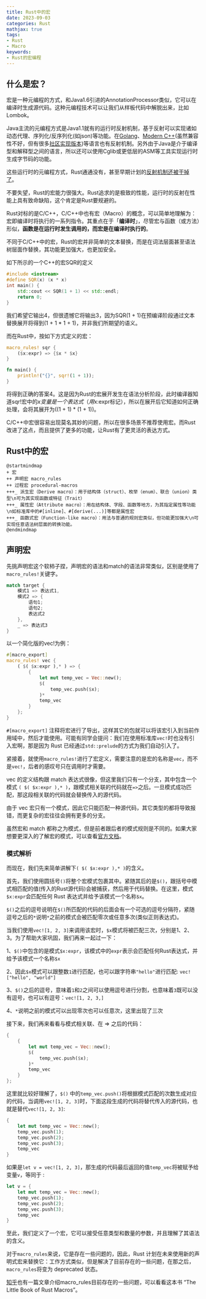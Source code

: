 ```yaml
---
title: Rust中的宏
date: 2023-09-03
categories: Rust
mathjax: true
tags: 
- Rust
- Macro
keywords:
- Rust的宏编程
---
```


## 什么是宏？

宏是一种元编程的方式，和Java1.6引进的AnnotationProcessor类似，它可以在编译时生成源代码。这种元编程技术可以让我们从样板代码中解脱出来，比如Lombok。

Java主流的元编程方式是Java1.1就有的运行时反射机制，基于反射可以实现诸如动态代理、序列化/反序列化(如json)等功能。在[Golang](https://golang.google.cn/blog/laws-of-reflection)、[Modern C++](https://en.cppreference.com/w/cpp/experimental/reflect)(虽然兼容性不好，但有很多[社区实现版本](https://github.com/fffaraz/awesome-cpp?tab=readme-ov-file#reflection))等语言也有反射机制。另外由于Java是介于编译型和解释型之间的语言，所以还可以使用Cglib或更低层的ASM等工具实现运行时生成字节码的功能。

这些运行时的元编程方式，Rust通通没有，甚至早期计划的[反射机制还被干掉了](https://github.com/rust-lang/rfcs/pull/379)。

不要失望，Rust的宏能力很强大。Rust追求的是极致的性能，运行时的反射在性能上具有致命缺陷，这个肯定是Rust要规避的。

Rust对标的是C/C++，C/C++中也有宏（Macro）的概念，可以简单地理解为：宏即编译时将执行的一系列指令。其重点在于「**编译时**」，尽管宏与函数（或方法）形似，**函数是在运行时发生调用的，而宏是在编译时执行的**。

不同于C/C++中的宏，Rust的宏并非简单的文本替换，而是在词法层面甚至语法树层面作替换，其功能更加强大，也更加安全。

如下所示的一个C++的宏SQR的定义

```cpp
#include <iostream>
#define SQR(x) (x * x)
int main() {
    std::cout << SQR(1 + 1) << std::endl;
    return 0;
}
```

我们希望它输出4，但很遗憾它将输出3，因为SQR(1 + 1)在预编译阶段通过文本替换展开将得到(1 + 1 * 1 + 1)，并非我们所期望的语义。

而在Rust中，按如下方式定义的宏：

```rust
macro_rules! sqr {
    ($x:expr) => {$x * $x}
}

fn main() {
    println!("{}", sqr!(1 + 1));
}
```

将得到正确的答案4。这是因为Rust的宏展开发生在语法分析阶段，此时编译器知道sqr!宏中的$x变量是一个表达式（用$x:expr标记），所以在展开后它知道如何正确处理，会将其展开为((1 + 1) * (1 + 1))。

C/C++中宏很容易出现莫名其妙的问题，所以在很多场景不推荐使用宏。而Rust改进了这点，而且提供了更多的功能，让Rust有了更灵活的表达方式。

## Rust中的宏

```plantuml
@startmindmap
+ 宏
++ 声明宏 macro_rules
++ 过程宏 procedural-macros
+++_ 派生宏（Derive macro）：用于结构体（struct）、枚举（enum）、联合（union）类型\n可为其实现函数或特征（Trait）
+++_ 属性宏（Attribute macro）：用在结构体、字段、函数等地方，为其指定属性等功能\n如标准库中的#[inline]、#[derive(...)]等都是属性宏
+++_ 函数式宏（Function-like macro）：用法与普通的规则宏类似，但功能更加强大\n可实现任意语法树层面的转换功能。
@endmindmap
```

## 声明宏

先挑声明宏这个软柿子捏，声明宏的语法和match的语法非常类似，区别是使用了`macro_rules!`关键字。

```rust
match target {
    模式1 => 表达式1,
    模式2 => {
        语句1;
        语句2;
        表达式2
    },
    _ => 表达式3
}
```

以一个简化版的vec!为例：
```rust
#[macro_export]
macro_rules! vec {
    ( $( $x:expr ),* ) => {
        {
            let mut temp_vec = Vec::new();
            $(
                temp_vec.push($x);
            )*
            temp_vec
        }
    };
}
```

`#[macro_export]` 注释将宏进行了导出，这样其它的包就可以将该宏引入到当前作用域中，然后才能使用。可能有同学会提问：我们在使用标准库`vec!`时也没有引入宏啊，那是因为 Rust 已经通过`std::prelude`的方式为我们自动引入了。

紧接着，就使用`macro_rules!`进行了宏定义，需要注意的是宏的名称是`vec`，而不是`vec!`，后者的感叹号只在调用时才需要。

vec 的定义结构跟 match 表达式很像，但这里我们只有一个分支，其中包含一个模式 `( $( $x:expr ),* )`，跟模式相关联的代码就在`=>`之后。一旦模式成功匹配，那这段相关联的代码就会替换传入的源代码。

由于 vec 宏只有一个模式，因此它只能匹配一种源代码，其它类型的都将导致报错，而更复杂的宏往往会拥有更多的分支。

虽然宏和 match 都称之为模式，但是前者跟后者的模式规则是不同的。如果大家想要更深入的了解宏的模式，可以查看[官方文档](https://doc.rust-lang.org/reference/macros-by-example.html)。

### 模式解析

而现在，我们先来简单讲解下`( $( $x:expr ),* )`的含义。

首先，我们使用圆括号`()`将整个宏模式包裹其中。紧随其后的是`$()`，跟括号中模式相匹配的值(传入的Rust源代码)会被捕获，然后用于代码替换。在这里，模式`$x:expr`会匹配任何 Rust 表达式并给予该模式一个名称`$x`。

`$()`之后的逗号说明在`$()`所匹配的代码的后面会有一个可选的逗号分隔符，紧随逗号之后的`*`说明`*`之前的模式会被匹配零次或任意多次(类似正则表达式)。

当我们使用`vec![1, 2, 3]`来调用该宏时，`$x`模式将被匹配三次，分别是1、2、3。为了帮助大家巩固，我们再来一起过一下：

1、`$()`中包含的是模式`$x:expr`，该模式中的`expr`表示会匹配任何Rust表达式，并给予该模式一个名称`$x`

2、因此`$x`模式可以跟整数`1`进行匹配，也可以跟字符串`"hello"`进行匹配: `vec!["hello", "world"]`

3、`$()`之后的逗号，意味着`1`和`2`之间可以使用逗号进行分割，也意味着`3`既可以没有逗号，也可以有逗号：`vec![1, 2, 3,]`

4、`*`说明之前的模式可以出现零次也可以任意次，这里出现了三次

接下来，我们再来看看与模式相关联、在 => 之后的代码：

```rust
{
    {
        let mut temp_vec = Vec::new();
        $(
            temp_vec.push($x);
        )*
        temp_vec
    }
};
```

这里就比较好理解了，`$()` 中的`temp_vec.push()`将根据模式匹配的次数生成对应的代码，当调用`vec![1, 2, 3]`时，下面这段生成的代码将替代传入的源代码，也就是替代`vec![1, 2, 3]`:

```rust
{
    let mut temp_vec = Vec::new();
    temp_vec.push(1);
    temp_vec.push(2);
    temp_vec.push(3);
    temp_vec
}
```
如果是`let v = vec![1, 2, 3]`，那生成的代码最后返回的值`temp_vec`将被赋予给变量`v`，等同于 :

```rust
let v = {
    let mut temp_vec = Vec::new();
    temp_vec.push(1);
    temp_vec.push(2);
    temp_vec.push(3);
    temp_vec
}
```

至此，我们定义了一个宏，它可以接受任意类型和数量的参数，并且理解了其语法的含义。

对于`macro_rules`来说，它是存在一些问题的，因此，Rust 计划在未来使用新的声明式宏来替换它：工作方式类似，但是解决了目前存在的一些问题，在那之后，`macro_rules`将变为 deprecated 状态。

[知乎](https://zhuanlan.zhihu.com/p/494952481)也有一篇文章介绍macro_rules目前存在的一些问题，可以看看这本书 “The Little Book of Rust Macros”。


